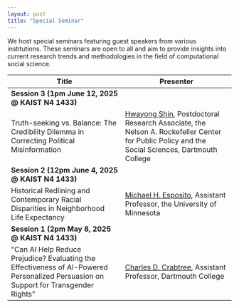```yaml
---
layout: post
title: "Special Seminar"
---
```


We host special seminars featuring guest speakers from various institutions. These seminars are open to all and aim to provide insights into current research trends and methodologies in the field of computational social science.


<!-- ## Session 3 (1pm June 12, 2025) -->

| Title    | Presenter |
| -------- | ------- |
| **Session 3 (1pm June 12, 2025 @ KAIST N4 1433)** |
| Truth-seeking vs. Balance: The Credibility Dilemma in Correcting Political Misinformation | [Hwayong Shin](https://www.hwayongshin.com/), Postdoctoral Research Associate, the Nelson A. Rockefeller Center for Public Policy and the Social Sciences, Dartmouth College |
| **Session 2 (12pm June 4, 2025 @ KAIST N4 1433)** |
| Historical Redlining and Contemporary Racial Disparities in Neighborhood Life Expectancy | [Michael H. Esposito](https://lcc.umn.edu/people/michael-esposito), Assistant Professor, the University of Minnesota |
| **Session 1 (2pm May 8, 2025 @ KAIST N4 1433)** |
| "Can AI Help Reduce Prejudice? Evaluating the Effectiveness of AI-Powered Personalized Persuasion on Support for Transgender Rights"  | [Charles D. Crabtree](https://charlescrabtree.org/), Assistant Professor, Dartmouth College |


<!-- - Title TBA [Hwayong Shin](https://www.hwayongshin.com/) | Postdoctoral Research Associate, the Nelson A. Rockefeller Center for Public Policy and the Social Sciences, Dartmouth College -->

<!-- ## Session 2 (12pm June 4, 2025) -->

<!-- - "Historical Reading and Contemporay Racial Disparities in Neighboring Life Expectancy" [Michael H. Esposito](https://lcc.umn.edu/people/michael-esposito) | Assistant Professor, the University of Minnesota -->

<!-- ## Session 1 (2pm May 8, 2025) -->

<!-- - "Can AI Help Reduce Prejudice? Evaluating the Effectiveness of AI-Powered Personalized Persuasion on Support for Transgender Rights" [Charles D. Crabtree](https://charlescrabtree.org/) | Assistant Professor, Dartmouth College -->
